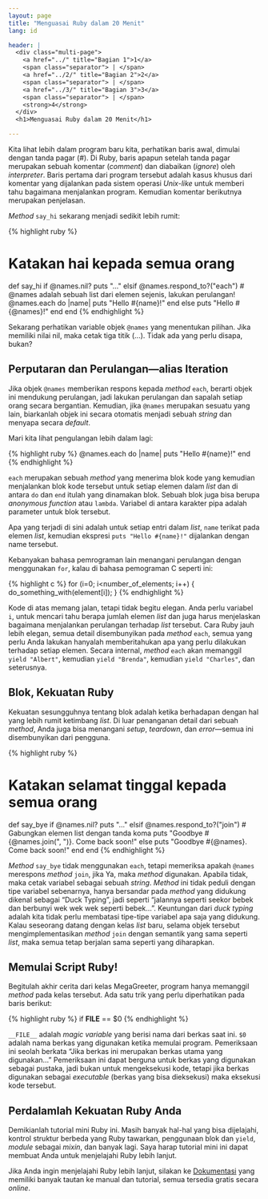 ```yaml
---
layout: page
title: "Menguasai Ruby dalam 20 Menit"
lang: id

header: |
  <div class="multi-page">
    <a href="../" title="Bagian 1">1</a>
    <span class="separator"> | </span>
    <a href="../2/" title="Bagian 2">2</a>
    <span class="separator"> | </span>
    <a href="../3/" title="Bagian 3">3</a>
    <span class="separator"> | </span>
    <strong>4</strong>
  </div>
  <h1>Menguasai Ruby dalam 20 Menit</h1>

---
```


Kita lihat lebih dalam program baru kita, perhatikan baris awal,
dimulai dengan tanda pagar (#). Di Ruby, baris apapun setelah
tanda pagar merupakan sebuah komentar (*comment*) dan
diabaikan (*ignore*) oleh *interpreter*. Baris pertama dari
program tersebut adalah kasus khusus dari komentar yang dijalankan pada
sistem operasi *Unix-like* untuk memberi tahu bagaimana menjalankan program.
Kemudian komentar berikutnya merupakan penjelasan.

*Method* `say_hi` sekarang menjadi sedikit lebih rumit:

{% highlight ruby %}
# Katakan hai kepada semua orang
def say_hi
  if @names.nil?
    puts "..."
  elsif @names.respond_to?("each")
    # @names adalah sebuah list dari elemen sejenis, lakukan perulangan!
    @names.each do |name|
      puts "Hello #{name}!"
    end
  else
    puts "Hello #{@names}!"
  end
end
{% endhighlight %}

Sekarang perhatikan variable objek `@names` yang menentukan pilihan.
Jika memiliki nilai nil, maka cetak tiga titik (...). Tidak ada yang perlu
disapa, bukan?

## Perputaran dan Perulangan—alias Iteration

Jika objek `@names` memberikan respons kepada *method* `each`, berarti
objek ini mendukung perulangan, jadi lakukan perulangan dan sapalah
setiap orang secara bergantian. Kemudian, jika `@names` merupakan sesuatu
yang lain, biarkanlah objek ini secara otomatis menjadi sebuah *string* dan
menyapa secara *default*.

Mari kita lihat pengulangan lebih dalam lagi:

{% highlight ruby %}
@names.each do |name|
  puts "Hello #{name}!"
end
{% endhighlight %}

`each` merupakan sebuah *method* yang menerima blok kode yang kemudian
menjalankan blok kode tersebut untuk setiap elemen dalam *list* dan
di antara `do` dan `end` itulah yang dinamakan blok. Sebuah blok juga bisa
berupa *anonymous function* atau `lambda`. Variabel di antara karakter pipa
adalah parameter untuk blok tersebut.

Apa yang terjadi di sini adalah untuk setiap entri dalam *list*, `name` terikat
pada elemen *list*, kemudian ekspresi `puts "Hello #{name}!"` dijalankan
dengan name tersebut.

Kebanyakan bahasa pemrograman lain menangani perulangan dengan
menggunakan `for`, kalau di bahasa pemograman C seperti ini:

{% highlight c %}
for (i=0; i<number_of_elements; i++)
{
  do_something_with(element[i]);
}
{% endhighlight %}

Kode di atas memang jalan, tetapi tidak begitu elegan. Anda perlu
variabel `i`, untuk mencari tahu berapa jumlah elemen *list* dan juga
harus menjelaskan bagaimana menjalankan perulangan terhadap *list* tersebut.
Cara Ruby jauh lebih elegan, semua detail disembunyikan pada *method* `each`,
semua yang perlu Anda lakukan hanyalah memberitahukan apa yang perlu
dilakukan terhadap setiap elemen. Secara internal, *method* `each` akan
memanggil `yield "Albert"`, kemudian `yield "Brenda"`, kemudian `yield
"Charles"`, dan seterusnya.

## Blok, Kekuatan Ruby

Kekuatan sesungguhnya tentang blok adalah ketika berhadapan dengan hal yang
lebih rumit ketimbang *list*. Di luar penanganan detail dari sebuah *method*,
Anda juga bisa menangani *setup*, *teardown*, dan *error*—semua ini disembunyikan
dari pengguna.

{% highlight ruby %}
# Katakan selamat tinggal kepada semua orang
def say_bye
  if @names.nil?
    puts "..."
  elsif @names.respond_to?("join")
    # Gabungkan elemen list dengan tanda koma
    puts "Goodbye #{@names.join(", ")}.  Come back soon!"
  else
    puts "Goodbye #{@names}.  Come back soon!"
  end
end
{% endhighlight %}

*Method* `say_bye` tidak menggunakan `each`, tetapi memeriksa apakah
`@names` merespons *method* `join`, jika Ya, maka *method* digunakan. Apabila
tidak, maka cetak variabel sebagai sebuah *string*. *Method* ini tidak peduli
dengan tipe variabel sebenarnya, hanya bersandar pada *method* yang
didukung dikenal sebagai “Duck Typing”, jadi seperti “jalannya seperti
seekor bebek dan berbunyi wek wek wek seperti bebek…”. Keuntungan dari
*duck typing* adalah kita tidak perlu membatasi tipe-tipe variabel apa
saja yang didukung. Kalau seseorang datang dengan kelas *list* baru,
selama objek tersebut mengimplementasikan *method* `join` dengan
semantik yang sama seperti *list*, maka semua tetap berjalan sama seperti
yang diharapkan.

## Memulai Script Ruby!

Begitulah akhir cerita dari kelas MegaGreeter, program hanya memanggil
*method* pada kelas tersebut. Ada satu trik yang perlu diperhatikan
pada baris berikut:

{% highlight ruby %}
if __FILE__ == $0
{% endhighlight %}

`__FILE__` adalah *magic variable* yang berisi nama dari berkas saat ini.
`$0` adalah nama berkas yang digunakan ketika memulai program. Pemeriksaan
ini seolah berkata “Jika berkas ini merupakan berkas utama yang digunakan…”
Pemeriksaan ini dapat berguna untuk berkas yang digunakan sebagai pustaka,
jadi bukan untuk mengeksekusi kode, tetapi jika berkas digunakan sebagai
*executable* (berkas yang bisa dieksekusi) maka eksekusi kode tersebut.

## Perdalamlah Kekuatan Ruby Anda

Demikianlah tutorial mini Ruby ini. Masih banyak hal-hal yang bisa
dijelajahi, kontrol struktur berbeda yang Ruby tawarkan, penggunaan blok
dan `yield`, *module* sebagai *mixin*, dan banyak lagi. Saya harap
tutorial mini ini dapat membuat Anda untuk menjelajahi Ruby lebih
lanjut.

Jika Anda ingin menjelajahi Ruby lebih lanjut, silakan ke
[Dokumentasi](/id/documentation/) yang memiliki banyak tautan ke manual dan
tutorial, semua tersedia gratis secara *online*.
